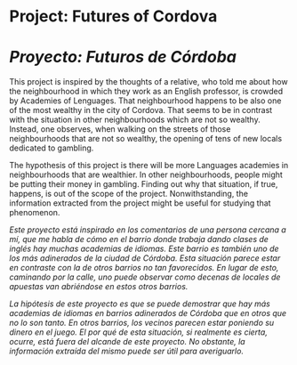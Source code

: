 # Project: Futures of Cordova
# _Proyecto: Futuros de Córdoba_

This project is inspired by the thoughts of a relative, who told me about how the neighbourhood in which they work as an English professor, is crowded by Academies of Lenguages. That neighbourhood happens to be also one of the most wealthy in the city of Cordova. That seems to be in contrast with the situation in other neighbourhoods which are not so wealthy. Instead, one observes, when walking on the streets of those neighbourhoods that are not so wealthy, the opening of tens of new locals dedicated to gambling.

The hypothesis of this project is there will be more Languages academies in neighbourhoods that are wealthier. In other neighbourhoods, people might be putting their money in gambling. Finding out why that situation, if true, happens, is out of the scope of the project. Nonwithstanding, the information extracted from the project might be useful for studying that phenomenon.

_Este proyecto está inspirado en los comentarios de una persona cercana a mí, que me habla de cómo en el barrio donde trabaja dando clases de inglés hay muchas academias de idiomas. Este barrio es también uno de los más adinerados de la ciudad de Córdoba. Esta situación parece estar en contraste con la de otros barrios no tan favorecidos. En lugar de esto, caminando por la calle, uno puede observar como decenas de locales de apuestas van abriéndose en estos otros barrios._

_La hipótesis de este proyecto es que se puede demostrar que hay más academias de idiomas en barrios adinerados de Córdoba que en otros que no lo son tanto. En otros barrios, los vecinos parecen estar poniendo su dinero en el juego. El por qué de esta situación, si realmente es cierta, ocurre, está fuera del alcande de este proyecto. No obstante, la información extraída del mismo puede ser útil para averiguarlo._

